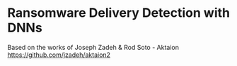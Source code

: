 # Ransomware Delivery Detection with DNNs


Based on the works of Joseph Zadeh & Rod Soto - Aktaion
https://github.com/jzadeh/aktaion2
